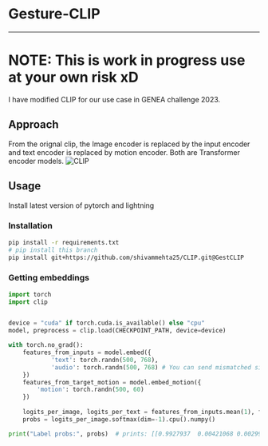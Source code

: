 # Gesture-CLIP

----
# NOTE: This is work in progress use at your own risk xD

I have modified CLIP for our use case in GENEA challenge 2023. 


## Approach
From the orignal clip, the Image encoder is replaced by the input encoder and text encoder is replaced by motion encoder. Both are Transformer encoder models.
![CLIP](CLIP.png)



## Usage
Install latest version of pytorch and lightning
### Installation
```bash
pip install -r requirements.txt
# pip install this branch
pip install git+https://github.com/shivammehta25/CLIP.git@GestCLIP
```

### Getting embeddings

```python
import torch
import clip


device = "cuda" if torch.cuda.is_available() else "cpu"
model, preprocess = clip.load(CHECKPOINT_PATH, device=device)

with torch.no_grad():
    features_from_inputs = model.embed({
            'text': torch.randn(500, 768),
            'audio': torch.randn(500, 768) # You can send mismatched size, it will interpolate and send output as the maxed value
    })
    features_from_target_motion = model.embed_motion({
        'motion': torch.randn(500, 60)
    })
    
    logits_per_image, logits_per_text = features_from_inputs.mean(1), features_from_target_motion.mean(1) 
    probs = logits_per_image.softmax(dim=-1).cpu().numpy()

print("Label probs:", probs)  # prints: [[0.9927937  0.00421068 0.00299572]]
```